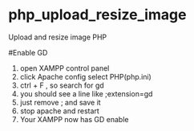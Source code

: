 # php_upload_resize_image
Upload and resize image PHP

#Enable GD
<ol>

<li>open XAMPP control panel</li>
<li>click Apache config select PHP(php.ini)</li>
<li>ctrl + F , so search for gd</li>
<li>you should see a line like ;extension=gd</li>
<li>just remove ; and save it</li>
<li>stop apache and restart</li>
<li>Your XAMPP now has GD enable</li>
</ol>
